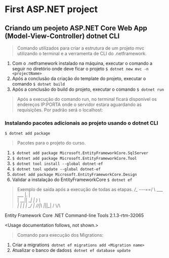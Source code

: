 # First ASP.NET project


## Criando um peojeto ASP.NET Core Web App (Model-View-Controller) dotnet CLI 
> Comando utilizados para criar a estrutura de um projeto mvc utilizando o terminal e a verramenta de CLI do .netframework.

1. Com o .netframework instalado na máquina, executar o comando a seguir no diretório onde deve ficar o projeto ```$ dotnet new mvc -n <projectName> ```
2. Após a conclusão da criação do template do projeto, executar o comando ```$ dotnet build```
3. Após a conclusão do build do projeto, executar o comando ```$ dotnet run```

> Após a execução do comando run, no terminal ficará disponível os endereços IP:PORTA onde o servidor estara aguardando as requisições. Por padrão será o localhost:<portaObtidaAutomanticamente> 

### Instalando pacotes adicionais ao projeto usando o dotnet CLI
```$ dotnet add package```
> Pacotes para o projeto do curso.

1. ```$ dotnet add package Microsoft.EntityFrameworkCore.SqlServer```
2. ```$ dotnet add package Microsoft.EntityFrameworkCore.Tool```
3. ```$ dotnet tool install --global dotnet-ef```
4. ```$ dotnet tool update --global dotnet-ef```
5. ```dotnet add package Microsoft.EntityFrameworkCore.Design```
6. Validar a instalação do EntityFrameworkCore ```$ dotnet ef```

>Exemplo de saída após a execução de todas as etapas.
_/\__
               ---==/    \\
         ___  ___   |.    \|\
        | __|| __|  |  )   \\\
        | _| | _|   \_/ |  //|\\
        |___||_|       /   \\\/\\

Entity Framework Core .NET Command-line Tools 2.1.3-rtm-32065

<Usage documentation follows, not shown.>

> Comando para execução dos Migrations:

1. Criar a migration```$ dotnet ef migrations add <Migration name>```
2. Atualizar o banco de dados```$ dotnet ef database update```
